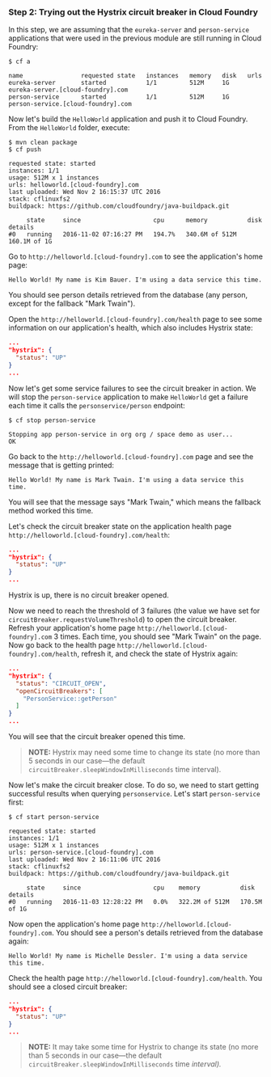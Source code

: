 ### Step 2: Trying out the Hystrix circuit breaker in Cloud Foundry

In this step, we are assuming that the `eureka-server` and `person-service` applications that were used in the previous module are still running in Cloud Foundry:

    $ cf a
    
    name                requested state   instances   memory   disk   urls
    eureka-server       started           1/1         512M     1G     eureka-server.[cloud-foundry].com
    person-service      started           1/1         512M     1G     person-service.[cloud-foundry].com

Now let's build the `HelloWorld` application and push it to Cloud Foundry. From the `HelloWorld` folder, execute:

    $ mvn clean package
    $ cf push
    
    requested state: started
    instances: 1/1
    usage: 512M x 1 instances
    urls: helloworld.[cloud-foundry].com
    last uploaded: Wed Nov 2 16:15:37 UTC 2016
    stack: cflinuxfs2
    buildpack: https://github.com/cloudfoundry/java-buildpack.git

         state     since                    cpu      memory           disk           details
    #0   running   2016-11-02 07:16:27 PM   194.7%   340.6M of 512M   160.1M of 1G

Go to `http://helloworld.[cloud-foundry].com` to see the application's home page:

    Hello World! My name is Kim Bauer. I'm using a data service this time.

You should see person details retrieved from the database (any person, except for the fallback "Mark Twain").

Open the `http://helloworld.[cloud-foundry].com/health` page to see some information on our application's health, which also includes Hystrix state:

```json
...
"hystrix": {
  "status": "UP"
}
...
```

Now let's get some service failures to see the circuit breaker in action. We will stop the `person-service` application to make `HelloWorld` get a failure each time it calls the `personservice/person` endpoint:

    $ cf stop person-service
    
    Stopping app person-service in org org / space demo as user...
    OK

Go back to the `http://helloworld.[cloud-foundry].com` page and see the message that is getting printed:

    Hello World! My name is Mark Twain. I'm using a data service this time.
    
You will see that the message says "Mark Twain," which means the fallback method worked this time. 

Let's check the circuit breaker state on the application health page `http://helloworld.[cloud-foundry].com/health`:

```json
...
"hystrix": {
  "status": "UP"
}
...
```

Hystrix is up, there is no circuit breaker opened.

Now we need to reach the threshold of 3 failures (the value we have set for `circuitBreaker.requestVolumeThreshold`) to open the circuit breaker. Refresh your application's home page `http://helloworld.[cloud-foundry].com` 3 times. Each time, you should see "Mark Twain" on the page. Now go back to the health page `http://helloworld.[cloud-foundry].com/health`, refresh it, and check the state of Hystrix again:

```json
...
"hystrix": {
  "status": "CIRCUIT_OPEN",
  "openCircuitBreakers": [
    "PersonService::getPerson"
  ]
}
...
```

You will see that the circuit breaker opened this time.

> **NOTE:** Hystrix may need some time to change its state (no more than 5 seconds in our case—the default `circuitBreaker.sleepWindowInMilliseconds` time interval).

Now let's make the circuit breaker close. To do so, we need to start getting successful results when querying `personservice`. Let's start `person-service` first:

    $ cf start person-service
    
    requested state: started
    instances: 1/1
    usage: 512M x 1 instances
    urls: person-service.[cloud-foundry].com
    last uploaded: Wed Nov 2 16:11:06 UTC 2016
    stack: cflinuxfs2
    buildpack: https://github.com/cloudfoundry/java-buildpack.git

         state     since                    cpu    memory           disk           details
    #0   running   2016-11-03 12:28:22 PM   0.0%   322.2M of 512M   170.5M of 1G

Now open the application's home page `http://helloworld.[cloud-foundry].com`. You should see a person's details retrieved from the database again:

    Hello World! My name is Michelle Dessler. I'm using a data service this time.
    
Check the health page `http://helloworld.[cloud-foundry].com/health`. You should see a closed circuit breaker:

```json
...
"hystrix": {
  "status": "UP"
}
...
```

> **NOTE:** It may take some time for Hystrix to change its state (no more than 5 seconds in our case—the default `circuitBreaker.sleepWindowInMilliseconds` time _interval)._